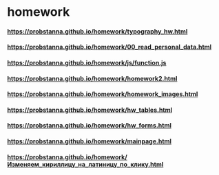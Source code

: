 # homework
#### https://probstanna.github.io/homework/typography_hw.html
#### https://probstanna.github.io/homework/00_read_personal_data.html
#### https://probstanna.github.io/homework/js/function.js
#### https://probstanna.github.io/homework/homework2.html
#### https://probstanna.github.io/homework/homework_images.html
#### https://probstanna.github.io/homework/hw_tables.html
#### https://probstanna.github.io/homework/hw_forms.html
#### https://probstanna.github.io/homework/mainpage.html
#### https://probstanna.github.io/homework/Изменяем_кириллицу_на_латиницу_по_клику.html
